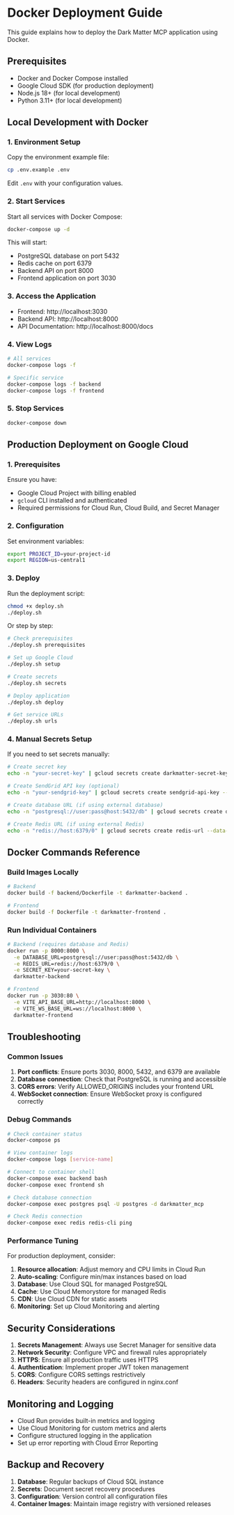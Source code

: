 # Docker Deployment Guide

This guide explains how to deploy the Dark Matter MCP application using Docker.

## Prerequisites

- Docker and Docker Compose installed
- Google Cloud SDK (for production deployment)
- Node.js 18+ (for local development)
- Python 3.11+ (for local development)

## Local Development with Docker

### 1. Environment Setup

Copy the environment example file:
```bash
cp .env.example .env
```

Edit `.env` with your configuration values.

### 2. Start Services

Start all services with Docker Compose:
```bash
docker-compose up -d
```

This will start:
- PostgreSQL database on port 5432
- Redis cache on port 6379
- Backend API on port 8000
- Frontend application on port 3030

### 3. Access the Application

- Frontend: http://localhost:3030
- Backend API: http://localhost:8000
- API Documentation: http://localhost:8000/docs

### 4. View Logs

```bash
# All services
docker-compose logs -f

# Specific service
docker-compose logs -f backend
docker-compose logs -f frontend
```

### 5. Stop Services

```bash
docker-compose down
```

## Production Deployment on Google Cloud

### 1. Prerequisites

Ensure you have:
- Google Cloud Project with billing enabled
- `gcloud` CLI installed and authenticated
- Required permissions for Cloud Run, Cloud Build, and Secret Manager

### 2. Configuration

Set environment variables:
```bash
export PROJECT_ID=your-project-id
export REGION=us-central1
```

### 3. Deploy

Run the deployment script:
```bash
chmod +x deploy.sh
./deploy.sh
```

Or step by step:
```bash
# Check prerequisites
./deploy.sh prerequisites

# Set up Google Cloud
./deploy.sh setup

# Create secrets
./deploy.sh secrets

# Deploy application
./deploy.sh deploy

# Get service URLs
./deploy.sh urls
```

### 4. Manual Secrets Setup

If you need to set secrets manually:

```bash
# Create secret key
echo -n "your-secret-key" | gcloud secrets create darkmatter-secret-key --data-file=-

# Create SendGrid API key (optional)
echo -n "your-sendgrid-key" | gcloud secrets create sendgrid-api-key --data-file=-

# Create database URL (if using external database)
echo -n "postgresql://user:pass@host:5432/db" | gcloud secrets create database-url --data-file=-

# Create Redis URL (if using external Redis)
echo -n "redis://host:6379/0" | gcloud secrets create redis-url --data-file=-
```

## Docker Commands Reference

### Build Images Locally

```bash
# Backend
docker build -f backend/Dockerfile -t darkmatter-backend .

# Frontend
docker build -f Dockerfile -t darkmatter-frontend .
```

### Run Individual Containers

```bash
# Backend (requires database and Redis)
docker run -p 8000:8000 \
  -e DATABASE_URL=postgresql://user:pass@host:5432/db \
  -e REDIS_URL=redis://host:6379/0 \
  -e SECRET_KEY=your-secret-key \
  darkmatter-backend

# Frontend
docker run -p 3030:80 \
  -e VITE_API_BASE_URL=http://localhost:8000 \
  -e VITE_WS_BASE_URL=ws://localhost:8000 \
  darkmatter-frontend
```

## Troubleshooting

### Common Issues

1. **Port conflicts**: Ensure ports 3030, 8000, 5432, and 6379 are available
2. **Database connection**: Check that PostgreSQL is running and accessible
3. **CORS errors**: Verify ALLOWED_ORIGINS includes your frontend URL
4. **WebSocket connection**: Ensure WebSocket proxy is configured correctly

### Debug Commands

```bash
# Check container status
docker-compose ps

# View container logs
docker-compose logs [service-name]

# Connect to container shell
docker-compose exec backend bash
docker-compose exec frontend sh

# Check database connection
docker-compose exec postgres psql -U postgres -d darkmatter_mcp

# Check Redis connection
docker-compose exec redis redis-cli ping
```

### Performance Tuning

For production deployment, consider:

1. **Resource allocation**: Adjust memory and CPU limits in Cloud Run
2. **Auto-scaling**: Configure min/max instances based on load
3. **Database**: Use Cloud SQL for managed PostgreSQL
4. **Cache**: Use Cloud Memorystore for managed Redis
5. **CDN**: Use Cloud CDN for static assets
6. **Monitoring**: Set up Cloud Monitoring and alerting

## Security Considerations

1. **Secrets Management**: Always use Secret Manager for sensitive data
2. **Network Security**: Configure VPC and firewall rules appropriately
3. **HTTPS**: Ensure all production traffic uses HTTPS
4. **Authentication**: Implement proper JWT token management
5. **CORS**: Configure CORS settings restrictively
6. **Headers**: Security headers are configured in nginx.conf

## Monitoring and Logging

- Cloud Run provides built-in metrics and logging
- Use Cloud Monitoring for custom metrics and alerts
- Configure structured logging in the application
- Set up error reporting with Cloud Error Reporting

## Backup and Recovery

1. **Database**: Regular backups of Cloud SQL instance
2. **Secrets**: Document secret recovery procedures
3. **Configuration**: Version control all configuration files
4. **Container Images**: Maintain image registry with versioned releases